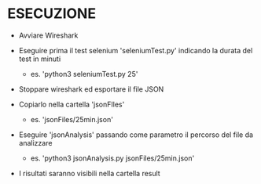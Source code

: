 # ESECUZIONE
-   Avviare Wireshark

-   Eseguire prima il test selenium 'seleniumTest.py' indicando la durata del test in minuti
    -   es. 'python3 seleniumTest.py 25'

-   Stoppare wireshark ed esportare il file JSON

-   Copiarlo nella cartella 'jsonFIles'
    -   es. 'jsonFiles/25min.json'

-   Eseguire 'jsonAnalysis' passando come parametro il percorso del file da analizzare
    -   es. 'python3 jsonAnalysis.py jsonFiles/25min.json'

-   I risultati saranno visibili nella cartella result
